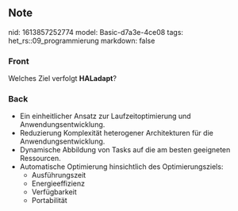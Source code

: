## Note
nid: 1613857252774
model: Basic-d7a3e-4ce08
tags: het_rs::09_programmierung
markdown: false

### Front
Welches Ziel verfolgt <b>HALadapt</b>?

### Back
<ul>
  <li>Ein einheitlicher Ansatz zur Laufzeitoptimierung und
  Anwendungsentwicklung.
  <li>Reduzierung Komplexität heterogener Architekturen für die
  Anwendungsentwicklung.
  <li>Dynamische Abbildung von Tasks auf die am besten geeigneten
  Ressourcen.
  <li>Automatische Optimierung hinsichtlich des Optimierungsziels:
    <ul>
      <li>Ausführungszeit
      <li>Energieeffizienz
      <li>Verfügbarkeit
      <li>Portabilität
    </ul>
</ul>
